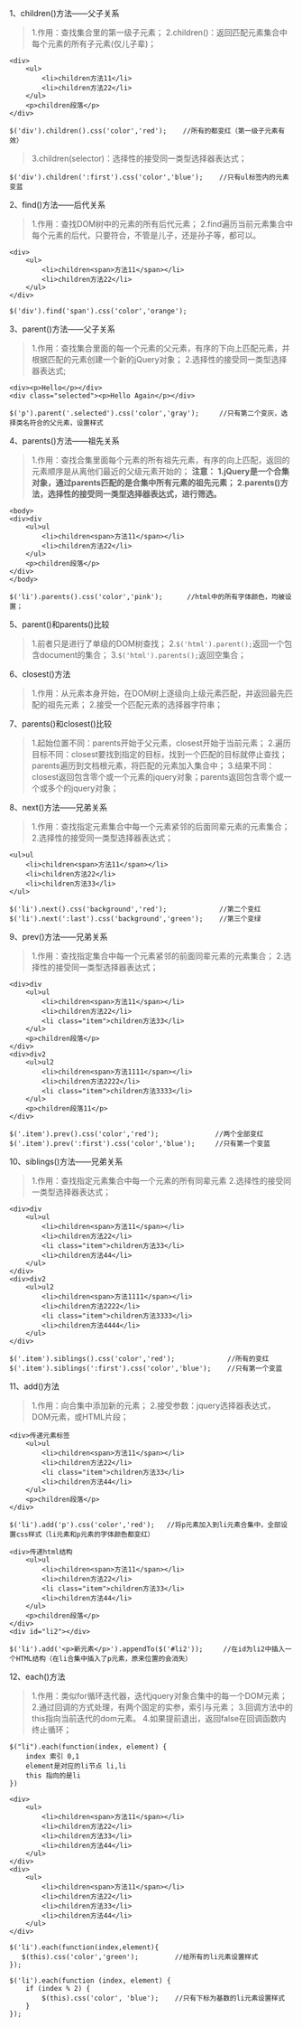 1、children()方法——父子关系
> 1.作用：查找集合里的第一级子元素；
> 2.children()：返回匹配元素集合中每个元素的所有子元素(仅儿子辈)；
```
<div>
    <ul>
        <li>children方法11</li>
        <li>children方法22</li>
    </ul>
    <p>children段落</p>
</div>

$('div').children().css('color','red');    //所有的都变红（第一级子元素有效）
```
> 3.children(selector)：选择性的接受同一类型选择器表达式；
```
$('div').children(':first').css('color','blue');    //只有ul标签内的元素变蓝
```

2、find()方法——后代关系
> 1.作用：查找DOM树中的元素的所有后代元素；
> 2.find遍历当前元素集合中每个元素的后代，只要符合，不管是儿子，还是孙子等，都可以。
```
<div>
    <ul>
        <li>children<span>方法11</span></li>
        <li>children方法22</li>
    </ul>
</div>

$('div').find('span').css('color','orange');
```

3、parent()方法——父子关系
> 1.作用：查找集合里面的每一个元素的父元素，有序的下向上匹配元素，并根据匹配的元素创建一个新的jQuery对象；
> 2.选择性的接受同一类型选择器表达式;
```
<div><p>Hello</p></div>
<div class="selected"><p>Hello Again</p></div>

$('p').parent('.selected').css('color','gray');     //只有第二个变灰，选择类名符合的父元素，设置样式
```

4、parents()方法——祖先关系
> 1.作用：查找合集里面每个元素的所有祖先元素，有序的向上匹配，返回的元素顺序是从离他们最近的父级元素开始的；
>**注意：**
>**1.jQuery是一个合集对象，通过parents匹配的是合集中所有元素的祖先元素；**
>**2.parents()方法，选择性的接受同一类型选择器表达式，进行筛选。**
```
<body>
<div>div
    <ul>ul
        <li>children<span>方法11</span></li>
        <li>children方法22</li>
    </ul>
    <p>children段落</p>
</div>
</body>

$('li').parents().css('color','pink');      //html中的所有字体颜色，均被设置；
```

5、parent()和parents()比较
> 1.前者只是进行了单级的DOM树查找；
> 2.`$('html').parent();`返回一个包含document的集合；
> 3.`$('html').parents();`返回空集合；


6、closest()方法
> 1.作用：从元素本身开始，在DOM树上逐级向上级元素匹配，并返回最先匹配的祖先元素；
> 2.接受一个匹配元素的选择器字符串；


7、parents()和closest()比较
> 1.起始位置不同：parents开始于父元素，closest开始于当前元素；
> 2.遍历目标不同：closest要找到指定的目标，找到一个匹配的目标就停止查找；parents遍历到文档根元素，将匹配的元素加入集合中；
> 3.结果不同：closest返回包含零个或一个元素的jquery对象；parents返回包含零个或一个或多个的jquery对象；

8、next()方法——兄弟关系
> 1.作用：查找指定元素集合中每一个元素紧邻的后面同辈元素的元素集合；
> 2.选择性的接受同一类型选择器表达式；
```
<ul>ul
    <li>children<span>方法11</span></li>
    <li>children方法22</li>
    <li>children方法33</li>
</ul>

$('li').next().css('background','red');             //第二个变红
$('li').next(':last').css('background','green');    //第三个变绿
```

9、prev()方法——兄弟关系
> 1.作用：查找指定集合中每一个元素紧邻的前面同辈元素的元素集合；
> 2.选择性的接受同一类型选择器表达式；
```
<div>div
    <ul>ul
        <li>children<span>方法11</span></li>
        <li>children方法22</li>
        <li class="item">children方法33</li>
    </ul>
    <p>children段落</p>
</div>
<div>div2
    <ul>ul2
        <li>children<span>方法1111</span></li>
        <li>children方法2222</li>
        <li class="item">children方法3333</li>
    </ul>
    <p>children段落11</p>
</div>

$('.item').prev().css('color','red');              //两个全部变红
$('.item').prev(':first').css('color','blue');     //只有第一个变蓝
```

10、siblings()方法——兄弟关系
> 1.作用：查找指定元素集合中每一个元素的所有同辈元素
> 2.选择性的接受同一类型选择器表达式；
```
<div>div
    <ul>ul
        <li>children<span>方法11</span></li>
        <li>children方法22</li>
        <li class="item">children方法33</li>
        <li>children方法44</li>
    </ul>
</div>
<div>div2
    <ul>ul2
        <li>children<span>方法1111</span></li>
        <li>children方法2222</li>
        <li class="item">children方法3333</li>
        <li>children方法4444</li>
    </ul>
</div>

$('.item').siblings().css('color','red');             //所有的变红
$('.item').siblings(':first').css('color','blue');    //只有第一个变蓝
```

11、add()方法
> 1.作用：向合集中添加新的元素；
> 2.接受参数：jquery选择器表达式，DOM元素，或HTML片段；
```
<div>传递元素标签
    <ul>ul
        <li>children<span>方法11</span></li>
        <li>children方法22</li>
        <li class="item">children方法33</li>
        <li>children方法44</li>
    </ul>
    <p>children段落</p>
</div>

$('li').add('p').css('color','red');   //将p元素加入到li元素合集中，全部设置css样式（li元素和p元素的字体颜色都变红）
```
```
<div>传递html结构
    <ul>ul
        <li>children<span>方法11</span></li>
        <li>children方法22</li>
        <li class="item">children方法33</li>
        <li>children方法44</li>
    </ul>
    <p>children段落</p>
</div>
<div id="li2"></div>

$('li').add('<p>新元素</p>').appendTo($('#li2'));     //在id为li2中插入一个HTML结构（在li合集中插入了p元素，原来位置的会消失）
```

12、each()方法
> 1.作用：类似for循环迭代器，迭代jquery对象合集中的每一个DOM元素；
> 2.通过回调的方式处理，有两个固定的实参，索引与元素；
> 3.回调方法中的this指向当前迭代的dom元素。
> 4.如果提前退出，返回false在回调函数内终止循环；
```
$("li").each(function(index, element) {
    index 索引 0,1
    element是对应的li节点 li,li
    this 指向的是li
})
```
```
<div>
    <ul>
        <li>children<span>方法11</span></li>
        <li>children方法22</li>
        <li>children方法33</li>
        <li>children方法44</li>
    </ul>
</div>
<div>
    <ul>
        <li>children<span>方法11</span></li>
        <li>children方法22</li>
        <li>children方法33</li>
        <li>children方法44</li>
    </ul>
</div>

$('li').each(function(index,element){
   $(this).css('color','green');         //给所有的li元素设置样式
});

$('li').each(function (index, element) {
    if (index % 2) {
        $(this).css('color', 'blue');    //只有下标为基数的li元素设置样式
    }
});
```
